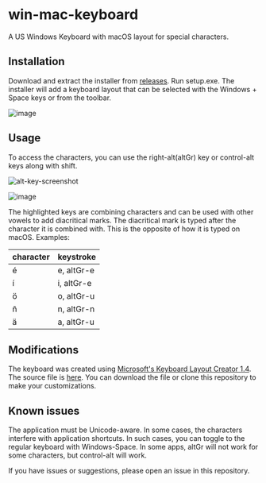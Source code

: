 # win-mac-keyboard
A US Windows Keyboard with macOS layout for special characters.

## Installation

Download and extract the installer from [releases](https://github.com/sean-parent/win-mac-keyboard/releases/tag/v1.0.0). Run setup.exe. The installer will add a keyboard layout that can be selected with the Windows + Space keys or from the toolbar.

![image](https://github.com/sean-parent/win-mac-keyboard/assets/2279724/ebdff1a9-d0b1-4201-a2d1-10a01c5bfb44)

## Usage

To access the characters, you can use the right-alt(altGr) key or control-alt keys along with shift.

![alt-key-screenshot](https://github.com/sean-parent/win-mac-keyboard/assets/2279724/38ba8459-0724-4286-858a-f7e21c2ebe77)

![image](https://github.com/sean-parent/win-mac-keyboard/assets/2279724/4885dc7a-39af-4a57-a1fd-c78accaf9adb)

The highlighted keys are combining characters and can be used with other vowels to add diacritical marks. The diacritical mark is typed after the character it is combined with. This is the opposite of how it is typed on macOS. Examples:

| character | keystroke |
|---|---|
| é | e, altGr-e |
| í | i, altGr-e |
| ö | o, altGr-u |
| ñ | n, altGr-n |
| ä | a, altGr-u |

## Modifications

The keyboard was created using [Microsoft's Keyboard Layout Creator 1.4](https://www.microsoft.com/en-us/download/details.aspx?id=102134&irgwc=1). The source file is [here](https://github.com/sean-parent/win-mac-keyboard/blob/main/source/US-macOSv0.klc). You can download the file or clone this repository to make your customizations.

## Known issues

The application must be Unicode-aware. In some cases, the characters interfere with application shortcuts. In such cases, you can toggle to the regular keyboard with Windows-Space. In some apps, altGr will not work for some characters, but control-alt will work.

If you have issues or suggestions, please open an issue in this repository.
